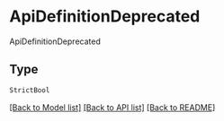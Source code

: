 # ApiDefinitionDeprecated

ApiDefinitionDeprecated

## Type
```python
StrictBool
```


[[Back to Model list]](../../README.md#documentation-for-models) [[Back to API list]](../../README.md#documentation-for-api-endpoints) [[Back to README]](../../README.md)
